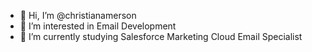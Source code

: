 - 👋 Hi, I’m @christianamerson
- 👀 I’m interested in Email Development
- 🌱 I’m currently studying Salesforce Marketing Cloud Email Specialist
<!---
christianamerson/christianamerson is a ✨ special ✨ repository because its `README.md` (this file) appears on your GitHub profile.
You can click the Preview link to take a look at your changes.
--->
